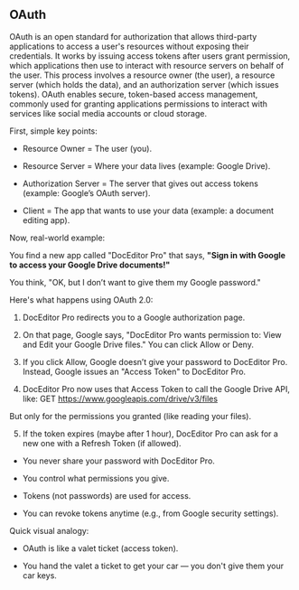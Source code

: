 ## OAuth

OAuth is an open standard for authorization that allows third-party applications to access a user's resources without exposing their 
credentials. It works by issuing access tokens after users grant permission, which applications then use to interact with resource servers
on behalf of the user. This process involves a resource owner (the user), a resource server (which holds the data), and an authorization 
server (which issues tokens). OAuth enables secure, token-based access management, commonly used for granting applications permissions to 
interact with services like social media accounts or cloud storage.

First, simple key points:

- Resource Owner = The user (you).

- Resource Server = Where your data lives (example: Google Drive).

- Authorization Server = The server that gives out access tokens (example: Google’s OAuth server).

- Client = The app that wants to use your data (example: a document editing app).

Now, real-world example:

You find a new app called "DocEditor Pro" that says,
**"Sign in with Google to access your Google Drive documents!"**

You think, "OK, but I don’t want to give them my Google password."

Here's what happens using OAuth 2.0:

1. DocEditor Pro redirects you to a Google authorization page.

2. On that page, Google says,
"DocEditor Pro wants permission to: View and Edit your Google Drive files."
You can click Allow or Deny.

3. If you click Allow, Google doesn’t give your password to DocEditor Pro.
Instead, Google issues an "Access Token" to DocEditor Pro.

4. DocEditor Pro now uses that Access Token to call the Google Drive API, like:
GET https://www.googleapis.com/drive/v3/files

But only for the permissions you granted (like reading your files).

5. If the token expires (maybe after 1 hour), DocEditor Pro can ask for a new one with a Refresh Token (if allowed).

- You never share your password with DocEditor Pro.

- You control what permissions you give.

- Tokens (not passwords) are used for access.

- You can revoke tokens anytime (e.g., from Google security settings).

Quick visual analogy:

- OAuth is like a valet ticket (access token).

- You hand the valet a ticket to get your car — you don't give them your car keys.


